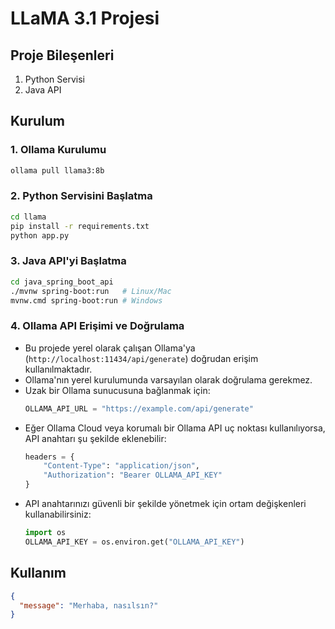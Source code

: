 # LLaMA 3.1 Projesi

## Proje Bileşenleri
1. Python Servisi
2. Java API

## Kurulum

### 1. Ollama Kurulumu
```bash
ollama pull llama3:8b
```

### 2. Python Servisini Başlatma
```bash
cd llama
pip install -r requirements.txt
python app.py
```

### 3. Java API'yi Başlatma
```bash
cd java_spring_boot_api
./mvnw spring-boot:run   # Linux/Mac
mvnw.cmd spring-boot:run # Windows
```

### 4. Ollama API Erişimi ve Doğrulama
- Bu projede yerel olarak çalışan Ollama'ya (`http://localhost:11434/api/generate`) doğrudan erişim kullanılmaktadır.
- Ollama'nın yerel kurulumunda varsayılan olarak doğrulama gerekmez.
- Uzak bir Ollama sunucusuna bağlanmak için:
  ```python
  OLLAMA_API_URL = "https://example.com/api/generate" 
  ```
- Eğer Ollama Cloud veya korumalı bir Ollama API uç noktası kullanılıyorsa, API anahtarı şu şekilde eklenebilir:
  ```python
  headers = {
      "Content-Type": "application/json",
      "Authorization": "Bearer OLLAMA_API_KEY"
  }
  ```
- API anahtarınızı güvenli bir şekilde yönetmek için ortam değişkenleri kullanabilirsiniz:
  ```python
  import os
  OLLAMA_API_KEY = os.environ.get("OLLAMA_API_KEY")
  ```

## Kullanım
```json
{
  "message": "Merhaba, nasılsın?"
}
``` 